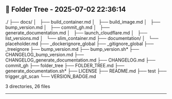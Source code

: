 ## 📁 Folder Tree - 2025-07-02 22:36:14 ##

./
├── docs/
│   ├── build_container.md
│   ├── build_image.md
│   ├── bump_version.md
│   ├── commit_gh.md
│   ├── generate_documentation.md
│   ├── launch_cloudflare.md
│   ├── list_versions.md
│   └── slim_container.md
├── documentation/
│   └── placeholder.md
├── _dockerignore_global
├── _gitignore_global
├── _treeignore
├── bump_version.md
├── bump_version.sh*
├── CHANGELOG_bump_version.md
├── CHANGELOG_generate_documentation.md
├── CHANGELOG.md
├── commit_gh
├── folder_tree
├── FOLDER_TREE.md
├── generate_documentation.sh*
├── LICENSE
├── README.md
├── test
├── trigger_git_scan
└── VERSION_BADGE.md

3 directories, 26 files

---

